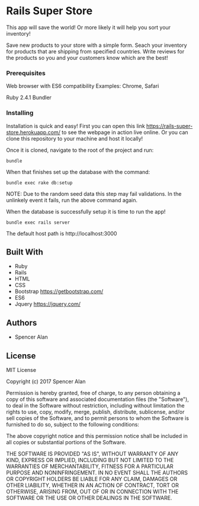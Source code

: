 # Rails Super Store

This app will save the world! Or more likely it will help you sort your inventory!

Save new products to your store with a simple form. Seach your inventory for products that are shipping from specified countries. Write reviews for the products so you and your customers know which are the best!

### Prerequisites

Web browser with ES6 compatibility
Examples: Chrome, Safari

Ruby 2.4.1
Bundler

### Installing

Installation is quick and easy! First you can open this link https://rails-super-store.herokuapp.com/ to see the webpage in action live online. Or you can clone this repository to your machine and host it locally! 

Once it is cloned, navigate to the root of the project and run:

```shell
bundle
```

When that finishes set up the database with the command:

```shell
bundle exec rake db:setup
```

NOTE: Due to the random seed data this step may fail validations. In the unlinkely event it fails, run the above command again.

When the database is successfully setup it is time to run the app!

```shell
bundle exec rails server
```

The default host path is http://localhost:3000

## Built With

* Ruby
* Rails
* HTML
* CSS
* Bootstrap https://getbootstrap.com/
* ES6
* Jquery https://jquery.com/

## Authors

* Spencer Alan

## License

MIT License

Copyright (c) 2017 Spencer Alan

Permission is hereby granted, free of charge, to any person obtaining a copy
of this software and associated documentation files (the "Software"), to deal
in the Software without restriction, including without limitation the rights
to use, copy, modify, merge, publish, distribute, sublicense, and/or sell
copies of the Software, and to permit persons to whom the Software is
furnished to do so, subject to the following conditions:

The above copyright notice and this permission notice shall be included in all
copies or substantial portions of the Software.

THE SOFTWARE IS PROVIDED "AS IS", WITHOUT WARRANTY OF ANY KIND, EXPRESS OR
IMPLIED, INCLUDING BUT NOT LIMITED TO THE WARRANTIES OF MERCHANTABILITY,
FITNESS FOR A PARTICULAR PURPOSE AND NONINFRINGEMENT. IN NO EVENT SHALL THE
AUTHORS OR COPYRIGHT HOLDERS BE LIABLE FOR ANY CLAIM, DAMAGES OR OTHER
LIABILITY, WHETHER IN AN ACTION OF CONTRACT, TORT OR OTHERWISE, ARISING FROM,
OUT OF OR IN CONNECTION WITH THE SOFTWARE OR THE USE OR OTHER DEALINGS IN THE
SOFTWARE.
